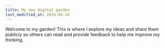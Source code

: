 ```yaml
---
title: My new digital garden
last_modified_at: 2024-02-24
---
```

Welcome to my garden! This is where I explore my ideas and share them publicly so others can read and provide feedback to help me improve my thinking.

